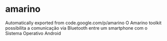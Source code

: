 # amarino
Automatically exported from code.google.com/p/amarino
O Amarino toolkit possibilita a comunicação via Bluetooth entre um smartphone com o Sistema Operativo Android
